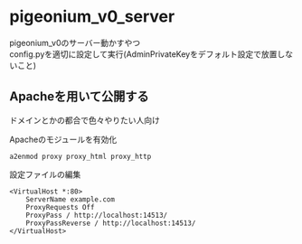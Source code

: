# pigeonium_v0_server
pigeonium_v0のサーバー動かすやつ  
config.pyを適切に設定して実行(AdminPrivateKeyをデフォルト設定で放置しないこと)

## Apacheを用いて公開する
ドメインとかの都合で色々やりたい人向け

Apacheのモジュールを有効化
```
a2enmod proxy proxy_html proxy_http
```
設定ファイルの編集
```
<VirtualHost *:80>
    ServerName example.com
    ProxyRequests Off
    ProxyPass / http://localhost:14513/
    ProxyPassReverse / http://localhost:14513/
</VirtualHost>
```
